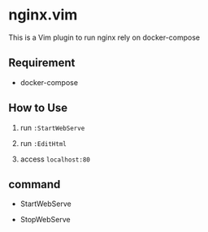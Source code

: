 # nginx.vim

This is a Vim plugin to run nginx rely on docker-compose

## Requirement

- docker-compose

## How to Use

1. run `:StartWebServe`

2. run `:EditHtml`

3. access `localhost:80`

## command

- StartWebServe

- StopWebServe
